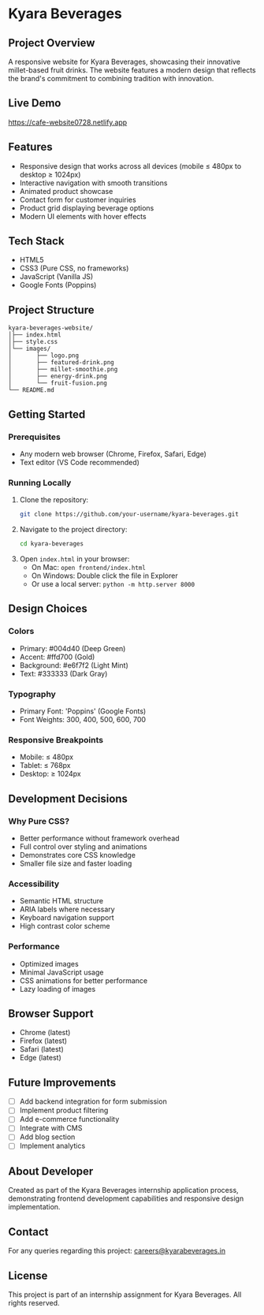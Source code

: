 # Kyara Beverages

## Project Overview
A responsive website for Kyara Beverages, showcasing their innovative millet-based fruit drinks. The website features a modern design that reflects the brand's commitment to combining tradition with innovation.

## Live Demo
https://cafe-website0728.netlify.app

## Features
- Responsive design that works across all devices (mobile ≤ 480px to desktop ≥ 1024px)
- Interactive navigation with smooth transitions
- Animated product showcase
- Contact form for customer inquiries
- Product grid displaying beverage options
- Modern UI elements with hover effects

## Tech Stack
- HTML5
- CSS3 (Pure CSS, no frameworks)
- JavaScript (Vanilla JS)
- Google Fonts (Poppins)

## Project Structure
```
kyara-beverages-website/
│├── index.html
│├── style.css
│└── images/
│       ├── logo.png
│       ├── featured-drink.png
│       ├── millet-smoothie.png
│       ├── energy-drink.png
│       └── fruit-fusion.png
└── README.md
```

## Getting Started

### Prerequisites
- Any modern web browser (Chrome, Firefox, Safari, Edge)
- Text editor (VS Code recommended)

### Running Locally
1. Clone the repository:
   ```bash
   git clone https://github.com/your-username/kyara-beverages.git
   ```
2. Navigate to the project directory:
   ```bash
   cd kyara-beverages
   ```
3. Open `index.html` in your browser:
   - On Mac: `open frontend/index.html`
   - On Windows: Double click the file in Explorer
   - Or use a local server: `python -m http.server 8000`

## Design Choices

### Colors
- Primary: #004d40 (Deep Green)
- Accent: #ffd700 (Gold)
- Background: #e6f7f2 (Light Mint)
- Text: #333333 (Dark Gray)

### Typography
- Primary Font: 'Poppins' (Google Fonts)
- Font Weights: 300, 400, 500, 600, 700

### Responsive Breakpoints
- Mobile: ≤ 480px
- Tablet: ≤ 768px
- Desktop: ≥ 1024px

## Development Decisions

### Why Pure CSS?
- Better performance without framework overhead
- Full control over styling and animations
- Demonstrates core CSS knowledge
- Smaller file size and faster loading

### Accessibility
- Semantic HTML structure
- ARIA labels where necessary
- Keyboard navigation support
- High contrast color scheme

### Performance
- Optimized images
- Minimal JavaScript usage
- CSS animations for better performance
- Lazy loading of images

## Browser Support
- Chrome (latest)
- Firefox (latest)
- Safari (latest)
- Edge (latest)

## Future Improvements
- [ ] Add backend integration for form submission
- [ ] Implement product filtering
- [ ] Add e-commerce functionality
- [ ] Integrate with CMS
- [ ] Add blog section
- [ ] Implement analytics

## About Developer
Created as part of the Kyara Beverages internship application process, demonstrating frontend development capabilities and responsive design implementation.

## Contact
For any queries regarding this project:
careers@kyarabeverages.in

## License
This project is part of an internship assignment for Kyara Beverages. All rights reserved.
